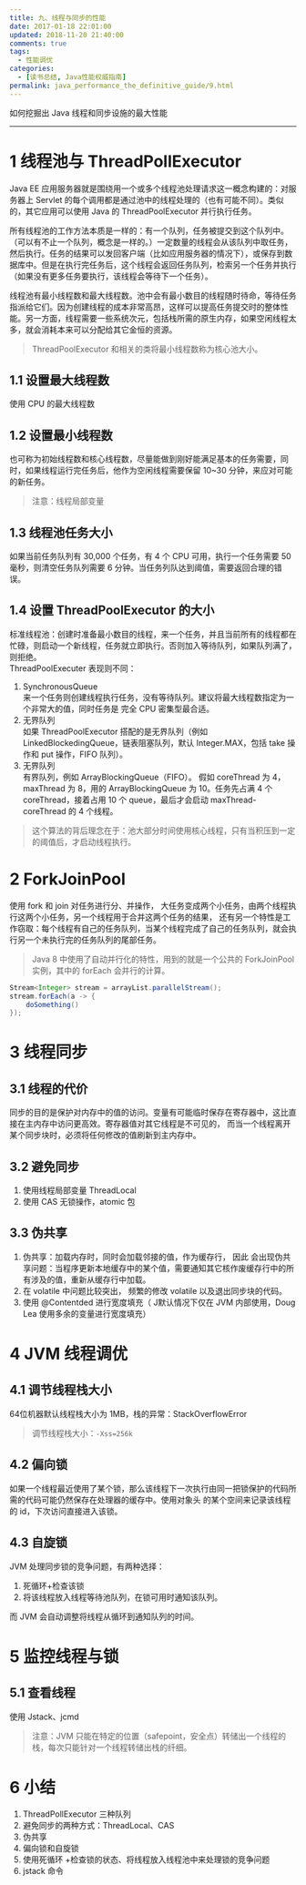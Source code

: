 ```yaml
---
title: 九、线程与同步的性能
date: 2017-01-18 22:01:00
updated: 2018-11-20 21:40:00
comments: true
tags:
  - 性能调优
categories: 
  - [读书总结, Java性能权威指南]
permalink: java_performance_the_definitive_guide/9.html  
---
```


如何挖掘出 Java 线程和同步设施的最大性能

---

# 1 线程池与 ThreadPollExecutor

Java EE 应用服务器就是围绕用一个或多个线程池处理请求这一概念构建的：对服务器上 Servlet 的每个调用都是通过池中的线程处理的（也有可能不同）。类似的，其它应用可以使用 Java 的 ThreadPoolExecutor 并行执行任务。  
  
所有线程池的工作方法本质是一样的：有一个队列，任务被提交到这个队列中。（可以有不止一个队列，概念是一样的。）一定数量的线程会从该队列中取任务，然后执行。任务的结果可以发回客户端（比如应用服务器的情况下），或保存到数据库中。但是在执行完任务后，这个线程会返回任务队列，检索另一个任务并执行（如果没有更多任务要执行，该线程会等待下一个任务）。  
  
线程池有最小线程数和最大线程数。池中会有最小数目的线程随时待命，等待任务指派给它们。因为创建线程的成本非常高昂，这样可以提高任务提交时的整体性能。另一方面，线程需要一些系统次元，包括栈所需的原生内存，如果空闲线程太多，就会消耗本来可以分配给其它金恒的资源。  
>ThreadPoolExecutor 和相关的类将最小线程数称为核心池大小。

## 1.1 设置最大线程数

使用 CPU 的最大线程数

## 1.2 设置最小线程数

也可称为初始线程数和核心线程数，尽量能做到刚好能满足基本的任务需要，同时，如果线程运行完任务后，他作为空闲线程需要保留 10~30 分钟，来应对可能的新任务。
>注意：线程局部变量

## 1.3 线程池任务大小

如果当前任务队列有 30,000 个任务，有 4 个 CPU 可用，执行一个任务需要 50 毫秒，则清空任务队列需要 6 分钟。当任务列队达到阈值，需要返回合理的错误。

## 1.4 设置 ThreadPoolExecutor 的大小

标准线程池：创建时准备最小数目的线程，来一个任务，并且当前所有的线程都在忙碌，则启动一个新线程，任务就立即执行。否则加入等待队列，如果队列满了，则拒绝。  
ThreadPoolExecuter 表现则不同：
1. SynchronousQueue  
来一个任务则创建线程执行任务，没有等待队列。建议将最大线程数指定为一个非常大的值，同时任务是
完全 CPU 密集型最合适。
2. 无界队列  
 如果 ThreadPoolExecutor 搭配的是无界队列（例如 LinkedBlockedingQueue，链表阻塞队列，默认   Integer.MAX，包括 take 操作和 put 操作，FIFO 队列）。
3. 无界队列  
有界队列，例如 ArrayBlockingQueue（FIFO）。  假如 coreThread 为 4，maxThread 为 8，用的 ArrayBlockingQueue 为 10。任务先占满 4 个 coreThread，接着占用 10 个 queue，最后才会启动 maxThread-coreThread 的 4 个线程。
>这个算法的背后理念在于：池大部分时间使用核心线程，只有当积压到一定的阈值后，才启动线程执行。

# 2 ForkJoinPool

  使用 fork 和 join 对任务进行分、并操作， 大任务变成两个小任务，由两个线程执行这两个小任务，另一个线程用于合并这两个任务的结果， 还有另一个特性是工作窃取：每个线程有自己的任务队列，当某个线程完成了自己的任务队列，就会执行另一个未执行完的任务队列的尾部任务。 
>Java 8 中使用了自动并行化的特性，用到的就是一个公共的 ForkJoinPool 实例，其中的 forEach 会并行的计算。
```java
Stream<Integer> stream = arrayList.parallelStream();
stream.forEach(a -> {
    doSomething()
});
```

# 3 线程同步

## 3.1 线程的代价

同步的目的是保护对内存中的值的访问。变量有可能临时保存在寄存器中，这比直接在主内存中访问更高效。寄存器值对其它线程是不可见的，
而当一个线程离开某个同步块时，必须将任何修改的值刷新到主内存中。

## 3.2 避免同步

1. 使用线程局部变量 ThreadLocal
2. 使用 CAS 无锁操作，atomic 包

## 3.3 伪共享

1.  伪共享：加载内存时，同时会加载邻接的值，作为缓存行， 因此 会出现伪共享问题：当程序更新本地缓存中的某个值，需要通知其它核作废缓存行中的所有涉及的值，重新从缓存行中加载。
2. 在 volatile  中问题比较突出， 频繁的修改 volatile  以及退出同步块的代码。
3. 使用 @Contentded 进行宽度填充（ J默认情况下仅在 JVM 内部使用，Doug Lea 使用多余的变量进行宽度填充）

# 4 JVM 线程调优

## 4.1 调节线程栈大小

64位机器默认线程栈大小为 1MB，栈的异常：StackOverflowError
>调节线程栈大小：`-Xss=256k`

## 4.2 偏向锁

如果一个线程最近使用了某个锁，那么该线程下一次执行由同一把锁保护的代码所需的代码可能仍然保存在处理器的缓存中。使用对象头
的某个空间来记录该线程的  id，下次访问直接进入该锁。

## 4.3 自旋锁

 JVM 处理同步锁的竞争问题，有两种选择：
1. 死循环+检查该锁
2.  将该线程放入线程等待池队列，在锁可用时通知该队列。
 
而 JVM 会自动调整将线程从循环到通知队列的时间。

# 5 监控线程与锁

## 5.1 查看线程

使用 Jstack、jcmd
>注意：JVM 只能在特定的位置（safepoint，安全点）转储出一个线程的栈，每次只能针对一个线程转储出栈的纤细。

# 6 小结

1. ThreadPollExecutor 三种队列
2. 避免同步的两种方式：ThreadLocal、CAS
3. 伪共享
4. 偏向锁和自旋锁
5.  使用死循环 +检查锁的状态、将线程放入线程池中来处理锁的竞争问题
6. jstack 命令
